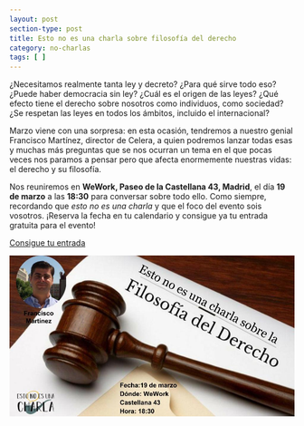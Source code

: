 ```yaml
---
layout: post
section-type: post
title: Esto no es una charla sobre filosofía del derecho
category: no-charlas
tags: [ ]
---
```


¿Necesitamos realmente tanta ley y decreto? ¿Para qué sirve todo eso? ¿Puede haber democracia sin ley? ¿Cuál es el origen de las leyes?
¿Qué efecto tiene el derecho sobre nosotros como individuos, como sociedad? ¿Se respetan las leyes en todos los ámbitos, incluido el internacional?

Marzo viene con una sorpresa: en esta ocasión, tendremos a nuestro genial Francisco Martínez, director de Celera, a quien podremos lanzar todas esas y muchas más
preguntas que se nos ocurran un tema en el que pocas veces nos paramos a pensar pero que afecta enormemente nuestras vidas: el derecho y su filosofía.

Nos reuniremos en **WeWork, Paseo de la Castellana 43, Madrid**, el día **19 de marzo** a las **18:30** para conversar sobre todo ello. 
Como siempre, recordando que *esto no es una charla* y que el foco del evento sois vosotros. ¡Reserva la fecha en tu calendario y consigue ya tu 
entrada gratuita para el evento!

<a class="superboton" href="https://www.eventbrite.es/e/entradas-esto-no-es-una-charla-sobre-la-filosofia-del-derecho-58421480220">Consigue tu entrada</a>

<img src="/img/carteles/paco.jpg" alt="EstoNoEsUnaCharla" style="width: 600px;"/>
